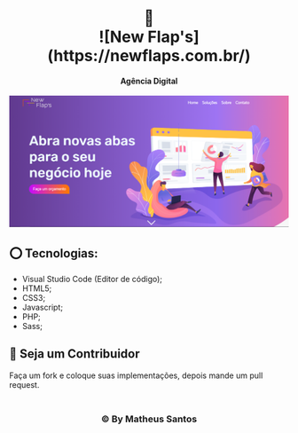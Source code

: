 <h1 align="center">
🏢<br>![New Flap's](https://newflaps.com.br/)
</h1>

<h4 align="center">
Agência Digital
</h4>

![Resultado](./imagens/show.png)

## ⭕ Tecnologias:
- Visual Studio Code (Editor de código);
- HTML5;
- CSS3;
- Javascript;
- PHP;
- Sass;


## 👊 Seja um Contribuidor<br>
Faça um fork e coloque suas implementações, depois mande um pull request.<br>

<h3 align="center">
<br>© By <strong>Matheus Santos </strong>
</h3>
